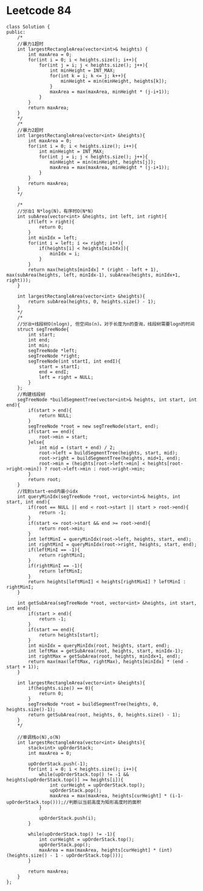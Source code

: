 # Leetcode 84
    class Solution {
    public:
        /*
        //暴力1超时
        int largestRectangleArea(vector<int>& heights) {
            int maxArea = 0;
            for(int i = 0; i < heights.size(); i++){
                for(int j = i; j < heights.size(); j++){
                    int minHeight = INT_MAX;
                    for(int k = i; k <= j; k++){
                        minHeight = min(minHeight, heights[k]);
                    }
                    maxArea = max(maxArea, minHeight * (j-i+1));
                }
            }
            return maxArea;
        }
        */
        /*
        //暴力2超时
        int largestRectangleArea(vector<int> &heights){
            int maxArea = 0;
            for(int i = 0; i < heights.size(); i++){
                int minHeight = INT_MAX;
                for(int j = i; j < heights.size(); j++){
                    minHeight = min(minHeight, heights[j]);
                    maxArea = max(maxArea, minHeight * (j-i+1));
                }
            }
            return maxArea;
        }
        */

        /*
        //分冶1 N*log(N)，有序时O(N*N)
        int subArea(vector<int> &heights, int left, int right){
            if(left > right){
                return 0;
            }
            int minIdx = left;
            for(int i = left; i <= right; i++){
                if(heights[i] < heights[minIdx]){
                    minIdx = i;
                }
            }
            return max(heights[minIdx] * (right - left + 1), max(subArea(heights, left, minIdx-1), subArea(heights, minIdx+1, right)));
        }

        int largestRectangleArea(vector<int> &heights){
            return subArea(heights, 0, heights.size() - 1);
        }
        */
        /*
        //分冶+线段树O(nlogn), 但空间o(n)。对于长度为n的查询，线段树需要logn的时间
        struct segTreeNode{
            int start;
            int end;
            int min;
            segTreeNode *left;
            segTreeNode *right;
            segTreeNode(int startI, int endI){
                start = startI;
                end = endI;
                left = right = NULL;
            }
        };
        //构建线段树
        segTreeNode *buildSegmentTree(vector<int>& heights, int start, int end){
            if(start > end){
                return NULL;
            }
            segTreeNode *root = new segTreeNode(start, end);
            if(start == end){
                root->min = start;
            }else{
                int mid = (start + end) / 2;
                root->left = buildSegmentTree(heights, start, mid);
                root->right = buildSegmentTree(heights, mid+1, end);
                root->min = (heights[root->left->min] < heights[root->right->min]) ? root->left->min : root->right->min;
            }
            return root;
        }
        //找到start-end内最小idx
        int queryMinIdx(segTreeNode *root, vector<int>& heights, int start, int end){
            if(root == NULL || end < root->start || start > root->end){
                return -1;
            }
            if(start <= root->start && end >= root->end){
                return root->min;
            }
            int leftMinI = queryMinIdx(root->left, heights, start, end);
            int rightMinI = queryMinIdx(root->right, heights, start, end);
            if(leftMinI == -1){
                return rightMinI;
            }
            if(rightMinI == -1){
                return leftMinI;
            }
            return heights[leftMinI] < heights[rightMinI] ? leftMinI : rightMinI;
        }

        int getSubArea(segTreeNode *root, vector<int> &heights, int start, int end){
            if(start > end){
                return -1;
            }
            if(start == end){
                return heights[start];
            }
            int minIdx = queryMinIdx(root, heights, start, end);
            int leftMax = getSubArea(root, heights, start, minIdx-1);
            int rightMax = getSubArea(root, heights, minIdx+1, end);
            return max(max(leftMax, rightMax), heights[minIdx] * (end - start + 1));
        }

        int largestRectangleArea(vector<int> &heights){
            if(heights.size() == 0){
                return 0;
            }
            segTreeNode *root = buildSegmentTree(heights, 0, heights.size()-1);
            return getSubArea(root, heights, 0, heights.size() - 1);
        }
        */

        //单调栈o(N),o(N)
        int largestRectangleArea(vector<int> &heights){
            stack<int> upOrderStack;
            int maxArea = 0;

            upOrderStack.push(-1);
            for(int i = 0; i < heights.size(); i++){
                while(upOrderStack.top() != -1 && heights[upOrderStack.top()] >= heights[i]){
                    int curHeight = upOrderStack.top();
                    upOrderStack.pop();
                    maxArea = max(maxArea, heights[curHeight] * (i-1-upOrderStack.top()));//判断以当前高度为矩形高度时的面积
                }

                upOrderStack.push(i);
            }

            while(upOrderStack.top() != -1){
                int curHeight = upOrderStack.top();
                upOrderStack.pop();
                maxArea = max(maxArea, heights[curHeight] * (int)(heights.size() - 1 - upOrderStack.top()));
            }

            return maxArea;
        }
    };
